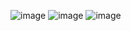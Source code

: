 ![image](https://github.com/user-attachments/assets/8c63537c-f659-4f90-8f97-9725c2ae0ae2)
![image](https://github.com/user-attachments/assets/4d820996-7ff8-4be1-acdc-c760c5def762)
![image](https://github.com/user-attachments/assets/d50e3695-5483-493c-8faa-b5d8d92ac306)


